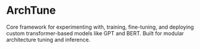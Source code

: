 # ArchTune
Core framework for experimenting with, training, fine-tuning, and deploying custom transformer-based models like GPT and BERT. Built for modular architecture tuning and inference.
